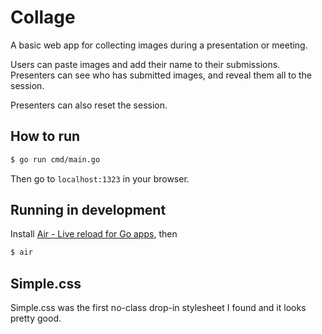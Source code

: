 # Collage
A basic web app for collecting images during a presentation or meeting.

Users can paste images and add their name to their submissions. Presenters can see who has submitted images, and reveal them all to the session.

Presenters can also reset the session.

## How to run

```sh
$ go run cmd/main.go
```

Then go to `localhost:1323` in your browser.

## Running in development

Install [Air - Live reload for Go apps](https://github.com/cosmtrek/air), then

```sh
$ air
```

## Simple.css

Simple.css was the first no-class drop-in stylesheet I found and it looks pretty good.

